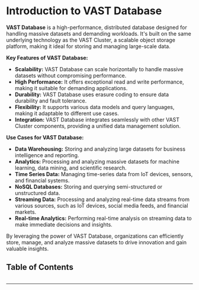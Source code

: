 # Introduction to VAST Database

**VAST Database** is a high-performance, distributed database designed for handling massive datasets and demanding workloads. It's built on the same underlying technology as the VAST Cluster, a scalable object storage platform, making it ideal for storing and managing large-scale data.

**Key Features of VAST Database:**

* **Scalability:** VAST Database can scale horizontally to handle massive datasets without compromising performance.
* **High Performance:** It offers exceptional read and write performance, making it suitable for demanding applications.
* **Durability:** VAST Database uses erasure coding to ensure data durability and fault tolerance.
* **Flexibility:** It supports various data models and query languages, making it adaptable to different use cases.
* **Integration:** VAST Database integrates seamlessly with other VAST Cluster components, providing a unified data management solution.

**Use Cases for VAST Database:**

* **Data Warehousing:** Storing and analyzing large datasets for business intelligence and reporting.
* **Analytics:** Processing and analyzing massive datasets for machine learning, data mining, and scientific research.
* **Time Series Data:** Managing time-series data from IoT devices, sensors, and financial systems.
* **NoSQL Databases:** Storing and querying semi-structured or unstructured data.
* **Streaming Data:** Processing and analyzing real-time data streams from various sources, such as IoT devices, social media feeds, and financial markets.
* **Real-time Analytics:** Performing real-time analysis on streaming data to make immediate decisions and insights.

By leveraging the power of VAST Database, organizations can efficiently store, manage, and analyze massive datasets to drive innovation and gain valuable insights.

## Table of Contents

```{tableofcontents}
```

<hr/>